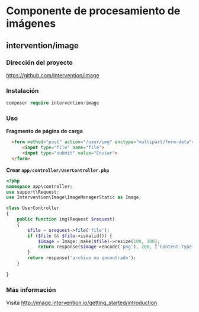 # Componente de procesamiento de imágenes

## intervention/image

### Dirección del proyecto

https://github.com/Intervention/image
  
### Instalación
  
```php
composer require intervention/image
```
  
### Uso

**Fragmento de página de carga**

```html
  <form method="post" action="/user/img" enctype="multipart/form-data">
      <input type="file" name="file">
      <input type="submit" value="Enviar">
  </form>
```

**Crear `app/controller/UserController.php`**

```php
<?php
namespace app\controller;
use support\Request;
use Intervention\Image\ImageManagerStatic as Image;

class UserController
{
    public function img(Request $request)
    {
        $file = $request->file('file');
        if ($file && $file->isValid()) {
            $image = Image::make($file)->resize(100, 100);
            return response($image->encode('png'), 200, ['Content-Type' => 'image/png']);
        }
        return response('archivo no encontrado');
    }
    
}
```
  
### Más información

Visita http://image.intervention.io/getting_started/introduction
